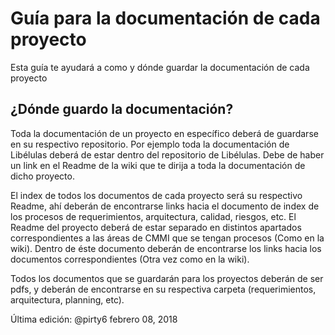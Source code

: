 # Guía para la documentación de cada proyecto
Esta guía te ayudará a como y dónde guardar la documentación de cada proyecto

## ¿Dónde guardo la documentación?
Toda la documentación de un proyecto en específico deberá de guardarse en su respectivo repositorio. Por ejemplo toda la documentación de Libélulas deberá de estar dentro del repositorio de Libélulas.
Debe de haber un link en el Readme de la wiki que te dirija a toda la documentación de dicho proyecto.

El index de todos los documentos de cada proyecto será su respectivo Readme, ahí deberán de encontrarse links hacia el documento de index de los procesos de requerimientos, arquitectura, calidad, riesgos, etc.
El Readme del proyecto deberá de estar separado en distintos apartados correspondientes a las áreas de CMMI que se tengan procesos (Como en la wiki). Dentro de éste documento deberán de encontrarse los links hacia los documentos correspondientes (Otra vez como en la wiki).

Todos los documentos que se guardarán para los proyectos deberán de ser pdfs, y deberán de encontrarse en su respectiva carpeta (requerimientos, arquitectura, planning, etc).

Última edición: @pirty6 febrero 08, 2018

